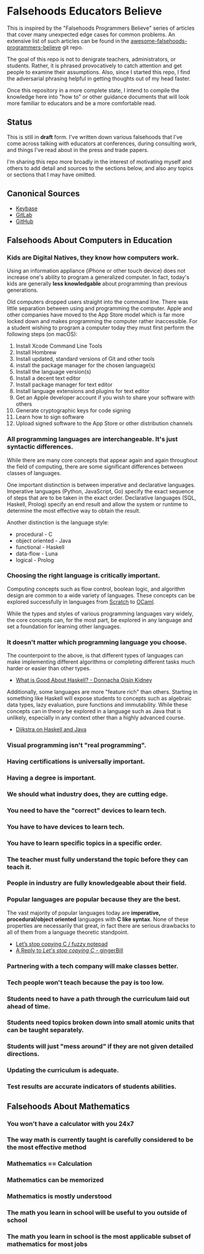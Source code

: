 # Falsehoods Educators Believe

This is inspired by the "Falsehoods Programmers Believe" series of articles that cover many unexpected edge cases for common problems. An extensive list of such articles can be found in the [awesome-falsehoods-programmers-believe](https://github.com/spickermann/awesome-falsehoods-programmers-believe) git repo.

The goal of this repo is not to denigrate teachers, administrators, or students. Rather, it is phrased provocatively to catch attention and get people to examine their assumptions. Also, since I started this repo, I find the adversarial phrasing helpful in getting thoughts out of my head faster.

Once this repository in a more complete state, I intend to compile the knowledge here into "how to" or other guidance documents that will look more familiar to educators and be a more comfortable read.

## Status

This is still in **draft** form. I've written down various falsehoods that I've come across talking with educators at conferences, during consulting work, and things I've read about in the press and trade papers.

I'm sharing this repo more broadly in the interest of motivating myself and others to add detail and sources to the sections below, and also any topics or sections that I may have omitted.

## Canonical Sources

* [Keybase](keybase://team/comp_sci_edu/falsehoods-educators-believe)
* [GitLab](https://gitlab.com/egx/falsehoods-educators-believe)
* [GitHub](https://github.com/egx-org/falsehoods-educators-believe)

## Falsehoods About Computers in Education

### Kids are Digital Natives, they know how computers work.

Using an information appliance (iPhone or other touch device) does not increase one's ability to program a generalized computer. In fact, today's kids are generally **less knowledgable** about programming than previous generations.

Old computers dropped users straight into the command line. There was little separation between using and programming the computer. Apple and other companies have moved to the App Store model which is far more locked down and makes programming the computer rather inaccessible. For a student wishing to program a computer today they must first perform the following steps (on macOS):

1. Install Xcode Command Line Tools
2. Install Hombrew
3. Install updated, standard versions of Git and other tools
4. install the package manager for the chosen language(s)
5. Install the language version(s)
6. Install a decent text editor
7. Install package manager for text editor
8. Install language extensions and plugins for text editor
9. Get an Apple developer account if you wish to share your software with others
10. Generate cryptographic keys for code signing
11. Learn how to sign software
12. Upload signed software to the App Store or other distribution channels

### All programming languages are interchangeable. It's just syntactic differences.

While there are many core concepts that appear again and again throughout the field of computing, there are some significant differences between classes of languages.

One important distinction is between imperative and declarative languages. Imperative languages (Python, JavaScript, Go) specify the exact sequence of steps that are to be taken in the exact order. Declarative languages (SQL, Haskell, Prolog) specify an end result and allow the system or runtime to determine the most effective way to obtain the result.

Another distinction is the language style:

* procedural - C
* object oriented - Java
* functional - Haskell
* data-flow - Luna
* logical - Prolog

### Choosing the right language is critically important.

Computing concepts such as flow control, boolean logic, and algorithm design are common to a wide variety of languages. These concepts can be explored successfully in languages from [Scratch](https://scratch.mit.edu/) to [OCaml](https://ocaml.org/).

While the types and styles of various programming languages vary widely, the core concepts can, for the most part, be explored in any language and set a foundation for learning other languages.

### It doesn't matter which programming language you choose.

The counterpoint to the above, is that different types of languages can make implementing different algorithms or completing different tasks much harder or easier than other types.

* [What is Good About Haskell? - Donnacha Oisín Kidney](https://doisinkidney.com/posts/2019-10-02-what-is-good-about-haskell.html)

Additionally, some languages are more "feature rich" than others. Starting in something like Haskell will expose students to concepts such as algebraic data types, lazy evaluation, pure functions and immutability. While these concepts can in theory be explored in a language such as Java that is unlikely, especially in any context other than a highly advanced course.

* [Dijkstra on Haskell and Java](https://chrisdone.com/posts/dijkstra-haskell-java/)

### Visual programming isn't "real programming".

### Having certifications is universally important.

### Having a degree is important.

### We should what industry does, they are cutting edge.

### You need to have the "correct" devices to learn tech.

### You have to have devices to learn tech.

### You have to learn specific topics in a specific order.

### The teacher must fully understand the topic before they can teach it.

### People in industry are fully knowledgeable about their field.

### Popular languages are popular because they are the best.

The vast majority of popular languages today are **imperative, procedural/object oriented** languages with **C like syntax**. None of these properties are necessarily that great, in fact there are serious drawbacks to all of them from a language theoretic standpoint.

* [Let’s stop copying C / fuzzy notepad](https://eev.ee/blog/2016/12/01/lets-stop-copying-c/)
* [A Reply to _Let's stop copying C_ - gingerBill](https://www.gingerbill.org/article/2020/01/25/a-reply-to-lets-stop-copying-c/)

### Partnering with a tech company will make classes better.

### Tech people won't teach because the pay is too low.

### Students need to have a path through the curriculum laid out ahead of time.

### Students need topics broken down into small atomic units that can be taught separately.

### Students will just "mess around" if they are not given detailed directions.

### Updating the curriculum is adequate.

### Test results are accurate indicators of students abilities.

## Falsehoods About Mathematics

### You won't have a calculator with you 24x7

### The way math is currently taught is carefully considered to be the most effective method

### Mathematics == Calculation

### Mathematics can be memorized

### Mathematics is mostly understood

### The math you learn in school will be useful to you outside of school

### The math you learn in school is the most applicable subset of mathematics for most jobs
